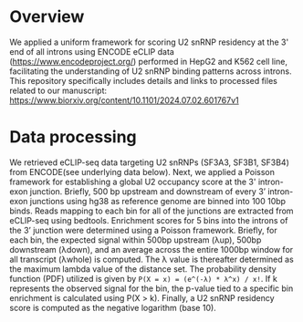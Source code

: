 # Overview
We applied a uniform framework for scoring U2 snRNP residency at the 3' end of all introns using ENCODE eCLIP data (https://www.encodeproject.org/) performed in HepG2 and K562 cell line, facilitating the understanding of U2 snRNP binding patterns across introns. This repository specifically includes details and links to processed files related to our manuscript:
https://www.biorxiv.org/content/10.1101/2024.07.02.601767v1
# Data processing
We retrieved eCLIP-seq data targeting U2 snRNPs (SF3A3, SF3B1, SF3B4) from ENCODE(see underlying data below). Next, we applied a Poisson framework for establishing a global U2 occupancy score at the 3' intron-exon junction. Briefly, 500 bp upstream and downstream of every 3’ intron-exon junctions using hg38 as reference genome are binned into 100 10bp binds. Reads mapping to each bin for all of the junctions are extracted from eCLIP-seq using bedtools. Enrichment scores for 5 bins into the introns of the 3’ junction were determined using a Poisson framework. Briefly, for each bin, the expected signal within 500bp upstream (λup), 500bp downstream (λdown), and an average across the entire 1000bp window for all transcript (λwhole) is computed. The λ  value  is  thereafter determined  as  the  maximum  lambda  value  of  the  distance set. The probability density function (PDF) utilized is given by `P(X = x) = (e^(-λ) * λ^x) / x!`. If k represents the observed signal for the bin, the p-value tied to a specific bin enrichment is calculated using P(X > k). Finally, a U2 snRNP residency score is computed as the negative logarithm (base 10). 
 
